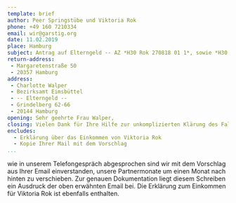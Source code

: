 ```yaml
---
template: brief
author: Peer Springstübe und Viktoria Rok
phone: +49 160 7210334
email: wir@garstig.org
date: 11.02.2019
place: Hamburg
subject: Antrag auf Elterngeld -- AZ *H30 Rok 270818 01 1*, sowie *H30 Rok 270818 01 2*
return-address:
 - Margaretenstraße 50
 - 20357 Hamburg
address:
 - Charlotte Walper
 - Bezirksamt Eimsbüttel
 - -- Elterngeld --
 - Grindelberg 62-66
 - 20144 Hamburg
opening: Sehr geehrte Frau Walper,
closing: Vielen Dank für Ihre Hilfe zur unkomplizierten Klärung des Falls, mit freundlichen Grüßen,
encludes:
  - Erklärung über das Einkommen von Viktoria Rok
  - Kopie Ihrer Mail mit dem Vorschlag
...
```

wie in unserem Telefongespräch abgesprochen sind wir mit dem Vorschlag aus Ihrer Email 
einverstanden, unsere Partnermonate um einen Monat nach hinten zu verschieben.
Zur genauen Dokumentation liegt diesem Schreiben ein Ausdruck der oben erwähnten Email bei. 
Die Erklärung zum Einkommen für Viktoria Rok ist ebenfalls enthalten.
